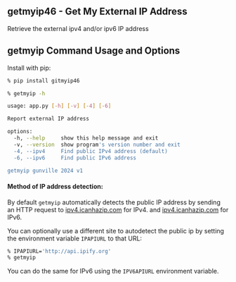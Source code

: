 
## getmyip46 - Get My External IP Address

Retrieve the external ipv4 and/or ipv6 IP address 

## getmyip Command Usage and Options

Install with pip:

```bash
% pip install gitmyip46
```

```bash
% getmyip -h

usage: app.py [-h] [-v] [-4] [-6]

Report external IP address

options:
  -h, --help     show this help message and exit
  -v, --version  show program's version number and exit
  -4, --ipv4     Find public IPv4 address (default)
  -6, --ipv6     Find public IPv6 address

getmyip gunville 2024 v1
```

#### Method of IP address detection:

By default `getmyip` automatically detects the public IP address by sending an HTTP request to [ipv4.icanhazip.com](http://ipv4.icanhazip.com) for IPv4. and [ipv4.icanhazip.com](http://ipv6.icanhazip.com) for IPv6.

You can optionally use a different site to autodetect the public ip by setting the environment variable `IPAPIURL` to that URL:
```bash
% IPAPIURL='http://api.ipify.org'
% getmyip
````
You can do the same for IPv6 using the `IPV6APIURL` environment variable.

